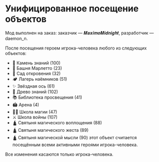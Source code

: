 # Унифицированное посещение объектов

Мод выполнен на заказ: заказчик — 𝑴𝒂𝒙𝒊𝒎𝒐𝑴𝒊𝒅𝒏𝒊𝒈𝒉𝒕, разработчик — daemon_n.

После посещения героем игрока-человека любого из следующих объектов:
- 🗿 Камень знаний (100)
- 🏰 Башня Марлетто (23)
- 🌿 Сад откровения (32)
- 🏕️ Лагерь наёмников (51)
- ✨ Звёздная ось (61)
- 🌳 Древо знаний (102)
- 📚 Библиотека просвещения (41)
- 🏟️ Арена (4)
- 🧙‍♂️ Школа магии (47)
- ⚔️ Школа войны (107)
- 🛕 Святыня магического воплощения (88)
- 🛕 Святыня магического жеста (89)
- 🛕 Святыня магической мысли (90)
этот объект считается посещённым всеми активными героями игрока-человека.

Все изменения касаются только игрока-человека.

